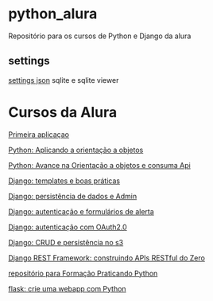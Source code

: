 # python_alura
Repositório para os cursos de Python e Django da alura

##  settings 
[settings json](https://github.com/luizomf/cursopython2023/blob/main/.vscode/settings.json)
sqlite e sqlite viewer

# Cursos da Alura

[Primeira aplicaçao](https://cursos.alura.com.br/course/python-crie-sua-primeira-aplicacao)

[Python: Aplicando a orientação a objetos](https://cursos.alura.com.br/course/python-aplicando-orientacao-objetos)

[Python: Avance na Orientação a objetos e consuma Api](https://cursos.alura.com.br/course/python-avance-orientacao-objetos-consuma-api)

[Django: templates e boas práticas](https://cursos.alura.com.br/course/django-templates-boas-praticas)

[Django: persistência de dados e Admin](https://cursos.alura.com.br/course/django-persistencia-dados-admin)

[Django: autenticação e formulários de alerta](https://cursos.alura.com.br/course/django-autenticacao-formularios-alerta)

[Django: autenticação com OAuth2.0](https://cursos.alura.com.br/course/django-autenticacao-oauth2-0)

[Django: CRUD e persistência no s3](https://cursos.alura.com.br/course/django-crud-persistencia-s3)

[Django REST Framework: construindo APIs RESTful do Zero](https://cursos.alura.com.br/course/django-rest-framework-construindo-apis-restful-zero)

[repositório para Formação Praticando Python](https://github.com/ronaldodeschain/formacao_praticando_python)

[flask: crie uma webapp com Python](https://github.com/ronaldodeschain/flaskwebapp-python)
